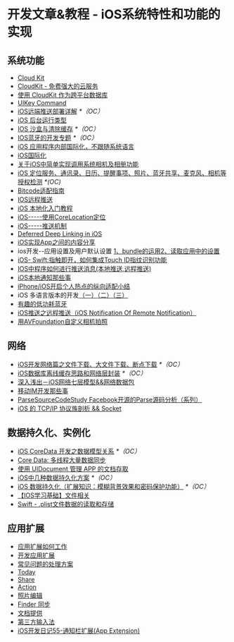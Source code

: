 # 开发文章&教程 - iOS系统特性和功能的实现
## 系统功能
- [Cloud Kit][1]
- [CloudKit - 免费强大的云服务][2]
- [使用 CloudKit 作为跨平台数据库][3]
- [UIKey Command][4]
- [iOS远端推送部署详解][5] _\*（OC）_
- [iOS 后台运行类型][6]
- [IOS 沙盒与清除缓存][7] _\*（OC）_
- [IOS蓝牙的开发专题][8] _\*（OC）_
- [iOS 应用程序内部国际化，不跟随系统语言][9]
- [iOS国际化][10]
- [关于iOS中简单实现调用系统相机及相册功能][11]
- [iOS 定位服务、通讯录、日历、提醒事项、照片、蓝牙共享、麦克风、相机等授权检测][12] _\*(OC)_
- [Bitcode适配指南][13]
- [IOS远程推送][14]
- [iOS 本地化入门教程][15]
- [iOS-----使用CoreLocation定位][16]
- [iOS-----推送机制][17]
- [Deferred Deep Linking in iOS][18]
- [iOS实现App之间的内容分享][19]
- ios开发--应用设置及用户默认设置 [1、bundle的运用][20][2、读取应用中的设置][21]
- [iOS- Swift:指触即开，如何集成Touch ID指纹识别功能][22]
- [IOS中程序如何进行推送消息(本地推送,远程推送)][23]
- [iOS本地通知那些事][24]
- [iPhone/iOS开启个人热点的纵向适配小结][25]
- iOS 多语言版本的开发[（一）][26][（二）][27][（三）][28]
- [有趣的低功耗蓝牙][29]
- [iOS推送之远程推送（iOS Notification Of Remote Notification）][30]
- [用AVFoundation自定义相机拍照][31]

## 网络
- [iOS开发网络篇之文件下载、大文件下载、断点下载][32] _\*（OC）_
- [iOS数据库离线缓存思路和网络层封装][33] _\*（OC）_
- [深入浅出－iOS网络七层模型&&网络数据包][34]
- [移动IM开发那些事][35]
- [ParseSourceCodeStudy Facebook开源的Parse源码分析（系列）][36]
- [iOS 的 TCP/IP 协议族剖析 && Socket][37]

## 数据持久化、实例化
- [iOS CoreData 开发之数据模型关系][38] _\*（OC）_
- [Core Data: 多线程大量数据同步][39]
- [使用 UIDocument 管理 APP 的文档存取][40]
- [iOS中几种数据持久化方案][41] _\*（OC）_
- [iOS 数据持久化（扩展知识：模糊背景效果和密码保护功能）][42] _\*（OC）_
- [【IOS学习基础】文件相关][43]
- [Swift - .plist文件数据的读取和存储][44]


## 应用扩展
- [应用扩展如何工作][45]
- [开发应用扩展][46]
- [常见问题的处理方案][47]
- [Today][48]
- [Share][49]
- [Action][50]
- [照片编辑][51]
- [Finder 同步][52]
- [文档提供][53]
- [第三方输入法][54]
- [iOS开发日记55-通知栏扩展(App Extension)][55]

[1]:	http://nshipster.cn/cloudkit/
[2]:	http://swiftcafe.io/2015/11/13/cafe-time-cloudkit/
[3]:	http://tips.producter.io/shi-yong-cloudkit-zuo-wei-kua-ping-tai-shu-ju-ku/
[4]:	http://nshipster.cn/uikeycommand/
[5]:	http://hechen.info/2015/07/30/iOS-Push-Notification/
[6]:	http://www.cnblogs.com/maomishen/p/4933617.html
[7]:	http://www.cnblogs.com/jerehedu/p/4930593.html "IOS 沙盒与清除缓存"
[8]:	http://liuyanwei.jumppo.com/2015/07/17/ios-BLE-0.html
[9]:	http://www.cnblogs.com/jgCho/p/4958215.html "iOS 应用程序内部国际化，不跟随系统语言"
[10]:	http://mokai.github.io/2015/10/iOS%E5%9B%BD%E9%99%85%E5%8C%96/ "iOS国际化"
[11]:	http://www.jianshu.com/p/e70a184d1f32 "关于iOS中简单实现调用系统相机及相册功能"
[12]:	http://www.cnblogs.com/CocoonJin/p/4959877.html "iOS 定位服务、通讯录、日历、提醒事项、照片、蓝牙共享、麦克风、相机等授权检测"
[13]:	http://dzpqzb.com/2015/11/19/bitcode-open.html
[14]:	http://www.goofyy.com/blog/ios%e8%bf%9c%e7%a8%8b%e6%8e%a8%e9%80%81/ "IOS远程推送"
[15]:	http://segmentfault.com/a/1190000004182437 "iOS 本地化入门教程"
[16]:	http://www.cnblogs.com/congli0220/p/5078187.html "iOS-----使用CoreLocation定位"
[17]:	http://www.cnblogs.com/congli0220/p/5085540.html "iOS-----推送机制"
[18]:	http://tech.glowing.com/cn/deferred-deep-linking-and-branch-sdk-in-ios/ "Deferred Deep Linking in iOS"
[19]:	http://www.jianshu.com/p/88a08d66894f "iOS实现App之间的内容分享"
[20]:	http://www.cnblogs.com/azuo/p/5090718.html "ios开发--应用设置及用户默认设置【1、bundle的运用】"
[21]:	http://www.cnblogs.com/azuo/p/5098544.html "ios开发--应用设置及用户默认设置【2、读取应用中的设置】"
[22]:	http://www.cnblogs.com/qingche/p/5099333.html "iOS- Swift:指触即开，如何集成Touch ID指纹识别功能"
[23]:	http://www.cnblogs.com/wolfhous/p/5135711.html "IOS中程序如何进行推送消息(本地推送,远程推送)"
[24]:	http://segmentfault.com/a/1190000004295616 "iOS  本地通知那些事"
[25]:	http://blog.csdn.net/phunxm/article/details/42967035 "iPhone/iOS开启个人热点的纵向适配小结"
[26]:	http://www.devashen.com/blog/2016/01/14/localized01/ "iOS 多语言版本的开发（一）"
[27]:	http://www.devashen.com/blog/2016/01/15/localized02/ "iOS 多语言版本的开发（二）"
[28]:	http://www.devashen.com/blog/2016/01/18/localized03/ "iOS 多语言版本的开发（三）"
[29]:	http://www.cocoachina.com/ios/20160218/15307.html
[30]:	http://www.jianshu.com/p/4b947569a548 "iOS推送之远程推送（iOS Notification Of Remote Notification）"
[31]:	http://www.cnblogs.com/Phelthas/p/5215230.html "用AVFoundation自定义相机拍照"
[32]:	http://www.jianshu.com/p/f65e32012f07
[33]:	http://www.jianshu.com/p/f2e59e98ab86 "iOS数据库离线缓存思路和网络层封装"
[34]:	http://www.jianshu.com/p/4b9d43c0571a "深入浅出－iOS网络七层模型&&网络数据包"
[35]:	http://xiangwangfeng.com/2015/05/20/%E7%A7%BB%E5%8A%A8IM%E5%BC%80%E5%8F%91%E9%82%A3%E4%BA%9B%E4%BA%8B/
[36]:	https://github.com/ChenYilong/ParseSourceCodeStudy
[37]:	http://www.cnblogs.com/8hao/p/5234689.html "iOS 的 TCP/IP 协议族剖析 && Socket"
[38]:	http://www.cnblogs.com/wws19125/p/5191218.html "iOS CoreData 开发之数据模型关系"
[39]:	http://www.jianshu.com/p/37ab8f336f76
[40]:	http://swiftcafe.io/2015/11/14/uidocument/
[41]:	http://www.cnblogs.com/allencelee/p/4975622.html "iOS中几种数据持久化方案"
[42]:	http://www.cnblogs.com/huangjianwu/p/4989573.html "iOS 数据持久化（扩展知识：模糊背景效果和密码保护功能）"
[43]:	http://www.cnblogs.com/silence-wzx/p/5140952.html "【IOS学习基础】文件相关"
[44]:	http://www.hangge.com/blog/cache/detail_888.html
[45]:	http://www.devtalking.com/articles/understand-how-an-extension-works/ "应用扩展如何工作"
[46]:	http://www.devtalking.com/articles/creating-an-app-extension/ "开发应用扩展"
[47]:	http://www.devtalking.com/articles/handling-common-scenarios/ "常见问题的处理方案"
[48]:	http://www.cocoachina.com/ios/20140904/9527.html "Today"
[49]:	http://www.cocoachina.com/ios/20140923/9728.html "Share"
[50]:	http://www.cocoachina.com/ios/20140929/9800.html "Action"
[51]:	http://www.cocoachina.com/ios/20141015/9918.html "照片编辑"
[52]:	http://www.jianshu.com/p/359e064ffe20 "Finder 同步"
[53]:	http://www.jianshu.com/p/2f45696b812b "文档提供"
[54]:	http://www.jianshu.com/p/987dfa9f3baf "第三方输入法"
[55]:	http://www.cnblogs.com/Twisted-Fate/p/5075813.html "iOS开发日记55-通知栏扩展(App Extension)"